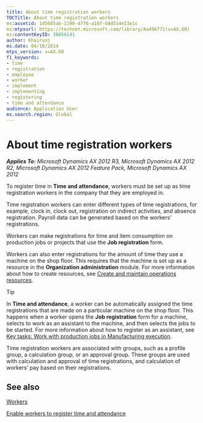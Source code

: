 ```yaml
---
title: About time registration workers
TOCTitle: About time registration workers
ms:assetid: 1d5685ab-1190-4776-a18f-68d514e23e1c
ms:mtpsurl: https://technet.microsoft.com/library/Aa496771(v=AX.60)
ms:contentKeyID: 36056141
author: Khairunj
ms.date: 04/18/2014
mtps_version: v=AX.60
f1_keywords:
- time
- registration
- employee
- worker
- implement
- implementing
- registering
- time and attendance
audience: Application User
ms.search.region: Global
---
```


# About time registration workers 


_**Applies To:** Microsoft Dynamics AX 2012 R3, Microsoft Dynamics AX 2012 R2, Microsoft Dynamics AX 2012 Feature Pack, Microsoft Dynamics AX 2012_

To register time in **Time and attendance**, workers must be set up as time registration workers in the company that they are employed in.

Time registration workers can enter different types of time registrations, for example, clock in, clock out, registration on indirect activities, and absence registration. Payroll data can be generated based on the workers’ registrations.

Workers can make registrations for time and item consumption on production jobs or projects that use the **Job registration** form.

Workers can also enter registrations for the amount of time they use a machine on the shop floor. This requires that the machine is set up as a resource in the **Organization administration** module. For more information about how to create resources, see [Create and maintain operations resources](create-and-maintain-operations-resources.md).


> [!TIP]
> <P>In <STRONG>Time and attendance</STRONG>, a worker can be automatically assigned the time registrations that are made on a particular machine on the shop floor. This happens when a worker opens the <STRONG>Job registration</STRONG> form for a machine, selects to work as an assistant to the machine, and then selects the jobs to be started. For more information about how to register as an assistant, see <A href="key-tasks-work-with-production-jobs-in-manufacturing-execution.md">Key tasks: Work with production jobs in Manufacturing execution</A>.</P>



Time registration workers are associated with groups, such as a profile group, a calculation group, or an approval group. These groups are used with calculation and approval of time registrations, and calculation of workers’ pay based on their registrations.

## See also

[Workers](workers.md)

[Enable workers to register time and attendance](enable-workers-to-register-time-and-attendance.md)

  


